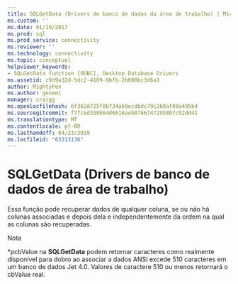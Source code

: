 ```yaml
---
title: SQLGetData (Drivers de banco de dados da área de trabalho) | Microsoft Docs
ms.custom: ''
ms.date: 01/19/2017
ms.prod: sql
ms.prod_service: connectivity
ms.reviewer: ''
ms.technology: connectivity
ms.topic: conceptual
helpviewer_keywords:
- SQLGetData function [ODBC], Desktop Database Drivers
ms.assetid: c9d9a32d-5dc2-4189-9bfb-2b008bc3d6a3
author: MightyPen
ms.author: genemi
manager: craigg
ms.openlocfilehash: 6f362d725f8b734ab9ecdbdc79c268af08a495b4
ms.sourcegitcommit: f7fced330b64d6616aeb8766747295807c92dd41
ms.translationtype: MT
ms.contentlocale: pt-BR
ms.lasthandoff: 04/23/2019
ms.locfileid: "63313136"
---
```

# <a name="sqlgetdata-desktop-database-drivers"></a>SQLGetData (Drivers de banco de dados de área de trabalho)
Essa função pode recuperar dados de qualquer coluna, se ou não há colunas associadas e depois dela e independentemente da ordem na qual as colunas são recuperadas.  
  
> [!NOTE]  
>  \*pcbValue na **SQLGetData** podem retornar caracteres como realmente disponível para dobro ao associar a dados ANSI excede 510 caracteres em um banco de dados Jet 4.0. Valores de caractere 510 ou menos retornará o cbValue real.
